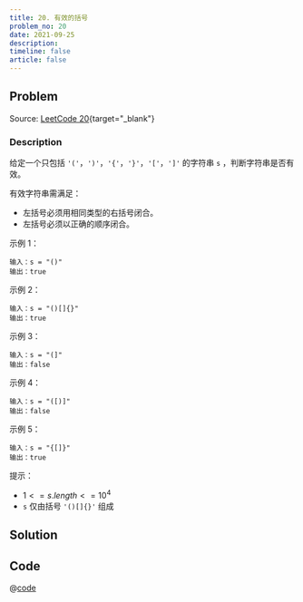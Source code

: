 ```yaml
---
title: 20. 有效的括号
problem_no: 20
date: 2021-09-25
description: 
timeline: false
article: false
---
```


<!-- Description. -->

<!-- more -->

## Problem

Source: [LeetCode 20](https://leetcode-cn.com/problems/valid-parentheses/){target="_blank"}

### Description

给定一个只包括 `'('`，`')'`，`'{'`，`'}'`，`'['`，`']'` 的字符串 `s` ，判断字符串是否有效。

有效字符串需满足：

- 左括号必须用相同类型的右括号闭合。
- 左括号必须以正确的顺序闭合。

示例 1：

```text
输入：s = "()"
输出：true
```

示例 2：

```text
输入：s = "()[]{}"
输出：true
```

示例 3：

```text
输入：s = "(]"
输出：false
```

示例 4：

```text
输入：s = "([)]"
输出：false
```

示例 5：

```text
输入：s = "{[]}"
输出：true
```

提示：

- $1 <= s.length <= 10^4$
- `s` 仅由括号 `'()[]{}'` 组成

## Solution

## Code

@[code](../../../algorithm/code/leet-code/20-stack.cpp)
